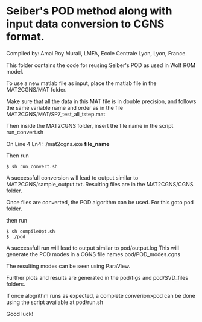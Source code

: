 # Seiber's POD method along with input data conversion to CGNS format.

Compiled by:
    Amal Roy Murali,
    LMFA, Ecole Centrale Lyon,
    Lyon, France.

This folder contains the code for reusing Seiber's POD as used in Wolf ROM model.

To use a new matlab file as input, place the matlab file in the MAT2CGNS/MAT folder.

Make sure that all the data in this MAT file is in double precision, and follows the same variable name and order as in the file MAT2CGNS/MAT/SP7_test_all_tstep.mat

Then inside the MAT2CGNS folder, insert the file name in the script run_convert.sh
    
   On Line 4
   Ln4: ./mat2cgns.exe __file_name__

Then run

	$ sh run_convert.sh

A successfull conversion will lead to output similar to MAT2CGNS/sample_output.txt. Resulting files are in the MAT2CGNS/CGNS folder.

Once files are converted, the POD algorithm can be used. For this goto pod folder.

then run

	$ sh compileOpt.sh
	$ ./pod

A successfull run will lead to output similar to pod/output.log
This will generate the POD modes in a CGNS file names pod/POD_modes.cgns

The resulting modes can be seen using ParaView.

Further plots and results are generated in the pod/figs and pod/SVD_files folders.

If once alogrithm runs as expected, a complete converion>pod can be done using the script available at pod/run.sh

Good luck!

